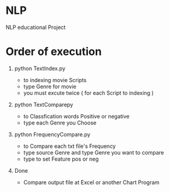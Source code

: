 # NLP
NLP educational Project


   # Order of execution

   1. python TextIndex.py
        - to indexing movie Scripts
        - type Genre for movie
        - you must excute twice ( for each Script to indexing )
        
   2. python TextComparepy
        - to Classfication words Positive or negative
        - type each Genre you Choose
        
   3. python FrequencyCompare.py
        - to Compare each txt file's Frequency
        - type source Genre and type Genre you want to compare
        - type to set Feature pos or neg
   4. Done
        - Compare output file at Excel or another Chart Program
